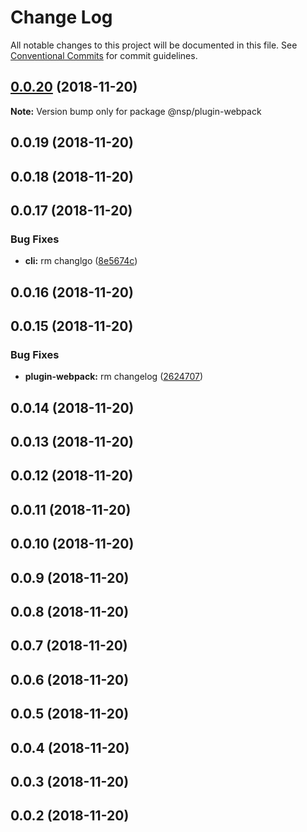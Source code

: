 # Change Log

All notable changes to this project will be documented in this file.
See [Conventional Commits](https://conventionalcommits.org) for commit guidelines.

## [0.0.20](https://github.com/BarryYan/nsp/compare/@nsp/plugin-webpack@0.0.19...@nsp/plugin-webpack@0.0.20) (2018-11-20)

**Note:** Version bump only for package @nsp/plugin-webpack





## 0.0.19 (2018-11-20)



## 0.0.18 (2018-11-20)



## 0.0.17 (2018-11-20)


### Bug Fixes

* **cli:** rm changlgo ([8e5674c](https://github.com/BarryYan/nsp/commit/8e5674c))



## 0.0.16 (2018-11-20)



## 0.0.15 (2018-11-20)


### Bug Fixes

* **plugin-webpack:** rm changelog ([2624707](https://github.com/BarryYan/nsp/commit/2624707))



## 0.0.14 (2018-11-20)



## 0.0.13 (2018-11-20)



## 0.0.12 (2018-11-20)



## 0.0.11 (2018-11-20)



## 0.0.10 (2018-11-20)



## 0.0.9 (2018-11-20)



## 0.0.8 (2018-11-20)



## 0.0.7 (2018-11-20)



## 0.0.6 (2018-11-20)



## 0.0.5 (2018-11-20)



## 0.0.4 (2018-11-20)



## 0.0.3 (2018-11-20)



## 0.0.2 (2018-11-20)
